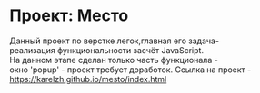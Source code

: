 # Проект: Место

Данный проект по верстке легок,главная его задача-  
реализация функциональности засчёт JavaScript.  
На данном этапе сделан только часть функционала -   
окно 'popup' - проект требует доработок.
Ссылка на проект - https://karelzh.github.io/mesto/index.html
